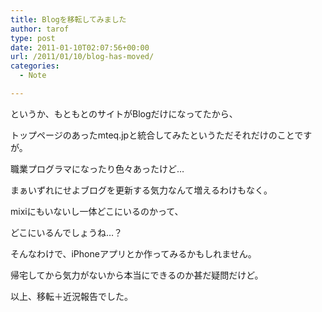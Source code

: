 ```yaml
---
title: Blogを移転してみました
author: tarof
type: post
date: 2011-01-10T02:07:56+00:00
url: /2011/01/10/blog-has-moved/
categories:
  - Note

---
```

というか、もともとのサイトがBlogだけになってたから、
  
トップページのあったmteq.jpと統合してみたというただそれだけのことですが。

職業プログラマになったり色々あったけど…

まぁいずれにせよブログを更新する気力なんて増えるわけもなく。

mixiにもいないし一体どこにいるのかって、
  
どこにいるんでしょうね…？

そんなわけで、iPhoneアプリとか作ってみるかもしれません。
  
帰宅してから気力がないから本当にできるのか甚だ疑問だけど。

以上、移転＋近況報告でした。